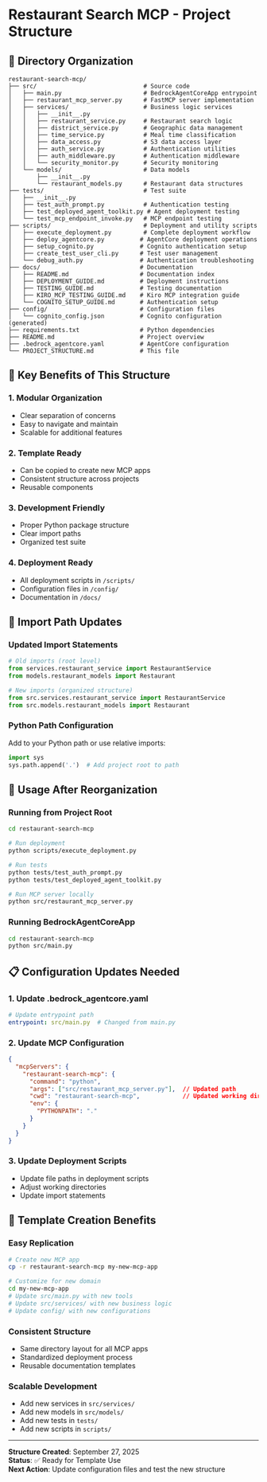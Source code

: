 # Restaurant Search MCP - Project Structure

## 📁 Directory Organization

```
restaurant-search-mcp/
├── src/                              # Source code
│   ├── main.py                       # BedrockAgentCoreApp entrypoint
│   ├── restaurant_mcp_server.py      # FastMCP server implementation
│   ├── services/                     # Business logic services
│   │   ├── __init__.py
│   │   ├── restaurant_service.py     # Restaurant search logic
│   │   ├── district_service.py       # Geographic data management
│   │   ├── time_service.py           # Meal time classification
│   │   ├── data_access.py            # S3 data access layer
│   │   ├── auth_service.py           # Authentication utilities
│   │   ├── auth_middleware.py        # Authentication middleware
│   │   └── security_monitor.py       # Security monitoring
│   └── models/                       # Data models
│       ├── __init__.py
│       └── restaurant_models.py      # Restaurant data structures
├── tests/                            # Test suite
│   ├── __init__.py
│   ├── test_auth_prompt.py           # Authentication testing
│   ├── test_deployed_agent_toolkit.py # Agent deployment testing
│   └── test_mcp_endpoint_invoke.py   # MCP endpoint testing
├── scripts/                          # Deployment and utility scripts
│   ├── execute_deployment.py         # Complete deployment workflow
│   ├── deploy_agentcore.py          # AgentCore deployment operations
│   ├── setup_cognito.py             # Cognito authentication setup
│   ├── create_test_user_cli.py      # Test user management
│   └── debug_auth.py                # Authentication troubleshooting
├── docs/                            # Documentation
│   ├── README.md                    # Documentation index
│   ├── DEPLOYMENT_GUIDE.md          # Deployment instructions
│   ├── TESTING_GUIDE.md             # Testing documentation
│   ├── KIRO_MCP_TESTING_GUIDE.md    # Kiro MCP integration guide
│   └── COGNITO_SETUP_GUIDE.md       # Authentication setup
├── config/                          # Configuration files
│   └── cognito_config.json          # Cognito configuration (generated)
├── requirements.txt                 # Python dependencies
├── README.md                        # Project overview
├── .bedrock_agentcore.yaml          # AgentCore configuration
└── PROJECT_STRUCTURE.md             # This file
```

## 🎯 Key Benefits of This Structure

### 1. **Modular Organization**
- Clear separation of concerns
- Easy to navigate and maintain
- Scalable for additional features

### 2. **Template Ready**
- Can be copied to create new MCP apps
- Consistent structure across projects
- Reusable components

### 3. **Development Friendly**
- Proper Python package structure
- Clear import paths
- Organized test suite

### 4. **Deployment Ready**
- All deployment scripts in `/scripts/`
- Configuration files in `/config/`
- Documentation in `/docs/`

## 🔧 Import Path Updates

### Updated Import Statements
```python
# Old imports (root level)
from services.restaurant_service import RestaurantService
from models.restaurant_models import Restaurant

# New imports (organized structure)
from src.services.restaurant_service import RestaurantService
from src.models.restaurant_models import Restaurant
```

### Python Path Configuration
Add to your Python path or use relative imports:
```python
import sys
sys.path.append('.')  # Add project root to path
```

## 🚀 Usage After Reorganization

### Running from Project Root
```bash
cd restaurant-search-mcp

# Run deployment
python scripts/execute_deployment.py

# Run tests
python tests/test_auth_prompt.py
python tests/test_deployed_agent_toolkit.py

# Run MCP server locally
python src/restaurant_mcp_server.py
```

### Running BedrockAgentCoreApp
```bash
cd restaurant-search-mcp
python src/main.py
```

## 📋 Configuration Updates Needed

### 1. Update .bedrock_agentcore.yaml
```yaml
# Update entrypoint path
entrypoint: src/main.py  # Changed from main.py
```

### 2. Update MCP Configuration
```json
{
  "mcpServers": {
    "restaurant-search-mcp": {
      "command": "python",
      "args": ["src/restaurant_mcp_server.py"],  // Updated path
      "cwd": "restaurant-search-mcp",            // Updated working directory
      "env": {
        "PYTHONPATH": "."
      }
    }
  }
}
```

### 3. Update Deployment Scripts
- Update file paths in deployment scripts
- Adjust working directories
- Update import statements

## 🎯 Template Creation Benefits

### Easy Replication
```bash
# Create new MCP app
cp -r restaurant-search-mcp my-new-mcp-app

# Customize for new domain
cd my-new-mcp-app
# Update src/main.py with new tools
# Update src/services/ with new business logic
# Update config/ with new configurations
```

### Consistent Structure
- Same directory layout for all MCP apps
- Standardized deployment process
- Reusable documentation templates

### Scalable Development
- Add new services in `src/services/`
- Add new models in `src/models/`
- Add new tests in `tests/`
- Add new scripts in `scripts/`

---

**Structure Created**: September 27, 2025  
**Status**: ✅ Ready for Template Use  
**Next Action**: Update configuration files and test the new structure